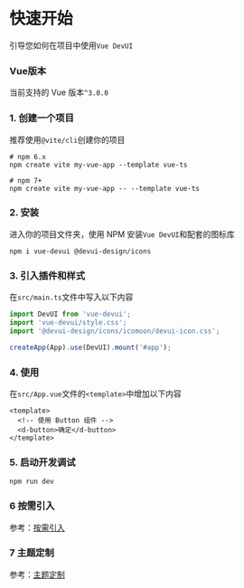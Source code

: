 # 快速开始

引导您如何在项目中使用`Vue DevUI`

### Vue版本

当前支持的 Vue 版本`^3.0.0`

### 1. 创建一个项目

推荐使用`@vite/cli`创建你的项目

```shell
# npm 6.x
npm create vite my-vue-app --template vue-ts

# npm 7+
npm create vite my-vue-app -- --template vue-ts
```

### 2. 安装

进入你的项目文件夹，使用 NPM 安装`Vue DevUI`和配套的图标库

```shell
npm i vue-devui @devui-design/icons
```

### 3. 引入插件和样式

在`src/main.ts`文件中写入以下内容

```ts
import DevUI from 'vue-devui';
import 'vue-devui/style.css';
import '@devui-design/icons/icomoon/devui-icon.css';

createApp(App).use(DevUI).mount('#app');
```

### 4. 使用

在`src/App.vue`文件的`<template>`中增加以下内容

```vue
<template>
  <!-- 使用 Button 组件 -->
  <d-button>确定</d-button>
</template>
```

### 5. 启动开发调试

```shell
npm run dev
```

### 6 按需引入

参考：[按需引入](/on-demand/)

### 7 主题定制

参考：[主题定制](/theme-guide/)
